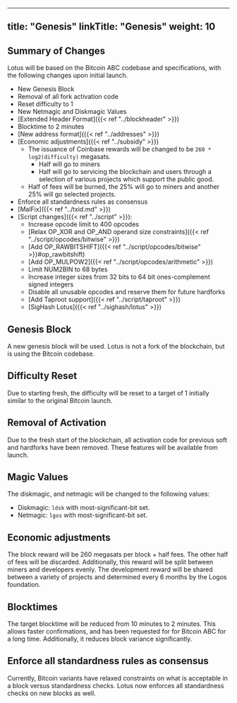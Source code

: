 
---
title: "Genesis"
linkTitle: "Genesis"
weight: 10
---

## Summary of Changes

Lotus will be based on the Bitcoin ABC codebase and specifications, with the following changes upon initial launch.

* New Genesis Block
* Removal of all fork activation code
* Reset difficulty to 1
* New Netmagic and Diskmagic Values
* [Extended Header Format]({{< ref "../blockheader" >}})
* Blocktime to 2 minutes
* [New address format]({{< ref "../addresses" >}})
* [Economic adjustments]({{< ref "../subsidy" >}})
  * The issuance of Coinbase rewards will be changed to be `260 * log2(difficulty)` megasats.
    * Half will go to miners
    * Half will go to servicing the blockchain and users through a selection of various projects which support the
      public good.
  * Half of fees will be burned, the 25% will go to miners and another 25% will go selected projects.
* Enforce all standardness rules as consensus
* [MalFix]({{< ref "../txid.md" >}})
* [Script changes]({{< ref "../script" >}}):
  * Increase opcode limit to 400 opcodes
  * [Relax OP_XOR and OP_AND operand size constraints]({{< ref "../script/opcodes/bitwise" >}})
  * [Add OP_RAWBITSHIFT]({{< ref "../script/opcodes/bitwise" >}}#op_rawbitshift)
  * [Add OP_MULPOW2]({{< ref "../script/opcodes/arithmetic" >}})
  * Limit NUM2BIN to 68 bytes
  * Increase integer sizes from 32 bits to 64 bit ones-complement signed integers
  * Disable all unusable opcodes and reserve them for future hardforks
  * [Add Taproot support]({{< ref "../script/taproot" >}})
  * [SigHash Lotus]({{< ref "../sighash/lotus" >}})

## Genesis Block

A new genesis block will be used. Lotus is not a fork of the blockchain, but is using the Bitcoin codebase.

## Difficulty Reset

Due to starting fresh, the difficulty will be reset to a target of 1 initially similar to the original Bitcoin launch.

## Removal of Activation

Due to the fresh start of the blockchain, all activation code for previous soft and hardforks have been removed. These features
will be available from launch.

## Magic Values

The diskmagic, and netmagic will be changed to the following values:

* Diskmagic: `ldsk` with most-significant-bit set.
* Netmagic: `lgos` with most-significant-bit set.

## Economic adjustments

The block reward will be 260 megasats per block + half fees. The other half of fees will be discarded. Additionally, this reward will be split between miners and developers evenly. The development reward will be shared between a variety of projects and determined every 6 months by the Logos foundation.

## Blocktimes

The target blocktime will be reduced from 10 minutes to 2 minutes. This allows faster confirmations, and has been requested for for Bitcoin ABC for a long time. Additionally, it reduces block variance significantly.

## Enforce all standardness rules as consensus

Currently, Bitcoin variants have relaxed constraints on what is acceptable in a block versus standardness checks. Lotus now enforces all standardness checks on new blocks as well.
